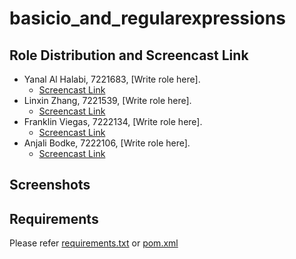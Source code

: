 # basicio_and_regularexpressions

## Role Distribution and Screencast Link
- Yanal Al Halabi, 7221683, [Write role here].
  - [Screencast Link]()
- Linxin Zhang, 7221539, [Write role here].
  - [Screencast Link]()
- Franklin Viegas, 7222134, [Write role here].
  - [Screencast Link]()
- Anjali Bodke, 7222106, [Write role here].
  - [Screencast Link]()

## Screenshots

## Requirements
Please refer [requirements.txt](./requirements.txt) or [pom.xml](./pom.xml)